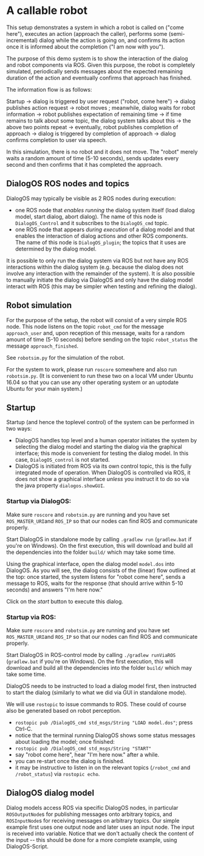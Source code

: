 # A callable robot

This setup demonstrates a system in which a robot is called on ("come here"), 
executes an action (approach the caller), performs some (semi-incremental) 
dialog while the action is going on, and confirms its action once it is 
informed about the completion ("I am now with you").

The purpose of this demo system is to show the interaction of the dialog and 
robot components via ROS. Given this purpose, the robot is completely simulated, 
periodically sends messages about the expected remaining duration of the action 
and eventually confirms that approach has finished.

The information flow is as follows:

Startup
 → dialog is triggered by user request ("robot, come here")
 → dialog publishes action request
 → robot moves ; meanwhile, dialog waits for robot information
 → robot publishes expectation of remaining time
 → if time remains to talk about some topic, the dialog system talks about this
 → the above two points repeat
 → eventually, robot publishes completion of approach
 → dialog is triggered by completion of approach
 → dialog confirms completion to user via speech.

In this simulation, there is no robot and it does not move. The "robot" merely 
waits a random amount of time (5-10 seconds), sends updates every second and 
then confirms that it has completed the approach.

## DialogOS ROS nodes and topics

DialogOS may typically be visible as 2 ROS nodes during execution: 

* one ROS node that _enables running_ the dialog system itself (load dialog 
model, start dialog, abort dialog). The name of this node is `DialogOS_Control` 
and it subscribes to the `DialogOS_cmd` topic.
* one ROS node that appears _during execution_ of a dialog model and that 
enables the interaction of dialog actions and other ROS components. The name 
of this node is `DialogOS_plugin`; the topics that it uses are determined by 
the dialog model.

It is possible to only run the dialog system via ROS but not have any 
ROS interactions within the dialog system (e.g. because the dialog does not 
involve any interaction with the remainder of the system). It is also possible 
to manually initiate the dialog via DialogOS and only have the dialog model 
interact with ROS (this may be simpler when testing and refining the dialog).

## Robot simulation

For the purpose of the setup, the robot will consist of a very simple ROS node. 
This node listens on the topic `robot_cmd` for the message `approach_user` and, 
upon reception of this message, waits for a random amount of time (5-10 seconds) 
before sending on the topic `robot_status` the message `approach_finished`.

See `robotsim.py` for the simulation of the robot. 

For the system to work, please run `roscore` somewhere and also run `robotsim.py`.
(It is convenient to run these two on a local VM under Ubuntu 16.04 so that 
you can use any other operating system or an uptodate Ubuntu for your main system.)

## Startup

Startup (and hence the toplevel control) of the system can be performed in two ways: 

* DialogOS handles top level and a human operator initiates the system by selecting
the dialog model and starting the dialog via the graphical interface; 
this mode is convenient for testing the dialog model. 
In this case, `DialogOS_control` is not started.
* DialogOS is initiated from ROS via its own control topic, 
this is the fully integrated mode of operation.
When DialogOS is controlled via ROS, it does not show a graphical interface
_unless_ you instruct it to do so via the java property `dialogos.showGUI`.

### Startup via DialogOS:

Make sure `roscore` and `robotsim.py` are running and you have set 
`ROS_MASTER_URI`and `ROS_IP` so that our nodes can find ROS and communicate properly.

Start DialogOS in standalone mode by calling `.gradlew run` (`gradlew.bat` if you're on Windows).
On the first execution, this will download and build 
all the dependencies into the folder `build/` which may take some time.

Using the graphical interface, open the dialog model `model.dos` into DialogOS.
As you will see, the dialog consists of the (linear) flow outlined at the top:
once started, the system listens for "robot come here", sends a message to ROS,
waits for the response (that should arrive within 5-10 seconds) and answers "I'm here now."

Click on the _start_ button to execute this dialog. 

### Startup via ROS:

Make sure `roscore` and `robotsim.py` are running and you have set 
`ROS_MASTER_URI`and `ROS_IP` so that our nodes can find ROS and communicate properly.

Start DialogOS in ROS-control mode by calling `./gradlew runViaROS` (`gradlew.bat` if you're on Windows).
On the first execution, this will download and build 
all the dependencies into the folder `build/` which may take some time.

DialogOS needs to be instructed to load a dialog model first, then instructed 
to start the dialog (similarly to what we did via GUI in standalone mode).

We will use `rostopic` to issue commands to ROS. These could of course also 
be generated based on robot perception.

* `rostopic pub /DialogOS_cmd std_msgs/String "LOAD model.dos"`; press Ctrl-C.
* notice that the terminal running DialogOS shows some status messages about 
loading the model; once finished:
* `rostopic pub /DialogOS_cmd std_msgs/String "START"`
* say "robot come here", hear "I'm here now." after a while.
* you can re-start once the dialog is finished. 
* it may be instructive to listen in on the relevant topics (`/robot_cmd` and `/robot_status`)
via `rostopic echo`.

## DialogOS dialog model

Dialog models access ROS via specific DialogOS nodes, in particular 
`ROSOutputNode`s for publishing messages onto arbitrary topics, and 
`ROSInputNode`s for receiving messages on arbitrary topics. Our simple example 
first uses one output node and later uses an input node. The input is received 
into variable. Notice that we don't actually check the content of the input -- 
this should be done for a more complete example, using DialogOS-Script.


